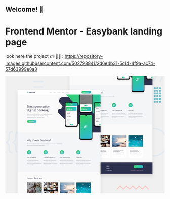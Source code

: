 ## Welcome! 👋

# Frontend Mentor - Easybank landing page

look here the project 👉👨‍💻 : https://repository-images.githubusercontent.com/502798841/2d6e4b31-5c14-4f9a-ac74-57d63999e8a8

![Design preview for the Easybank landing page coding challenge](./design/desktop-preview.jpg)



